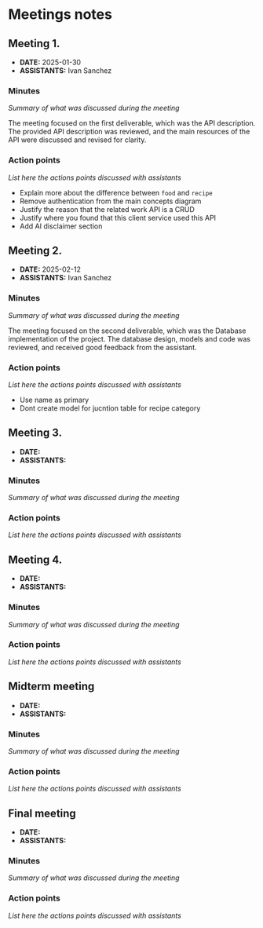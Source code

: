 # Meetings notes

## Meeting 1.
* **DATE:** 2025-01-30
* **ASSISTANTS:** Ivan Sanchez

### Minutes
*Summary of what was discussed during the meeting*

The meeting focused on the first deliverable, which was the API description. The provided API description was reviewed, and the main resources of the API were discussed and revised for clarity.

### Action points
*List here the actions points discussed with assistants*

- Explain more about the difference between `food` and `recipe`
- Remove authentication from the main concepts diagram
- Justify the reason that the related work API is a CRUD
- Justify where you found that this client service used this API
- Add AI disclaimer section

## Meeting 2.
* **DATE:** 2025-02-12
* **ASSISTANTS:** Ivan Sanchez


### Minutes
*Summary of what was discussed during the meeting*

The meeting focused on the second deliverable, which was the Database implementation of the project. The database design, models and code was reviewed, and received good feedback from the assistant.

### Action points
*List here the actions points discussed with assistants*
- Use name as primary
- Dont create model for jucntion table for recipe category


## Meeting 3.
* **DATE:**
* **ASSISTANTS:**

### Minutes
*Summary of what was discussed during the meeting*

### Action points
*List here the actions points discussed with assistants*




## Meeting 4.
* **DATE:**
* **ASSISTANTS:**

### Minutes
*Summary of what was discussed during the meeting*

### Action points
*List here the actions points discussed with assistants*




## Midterm meeting
* **DATE:**
* **ASSISTANTS:**

### Minutes
*Summary of what was discussed during the meeting*

### Action points
*List here the actions points discussed with assistants*




## Final meeting
* **DATE:**
* **ASSISTANTS:**

### Minutes
*Summary of what was discussed during the meeting*

### Action points
*List here the actions points discussed with assistants*




